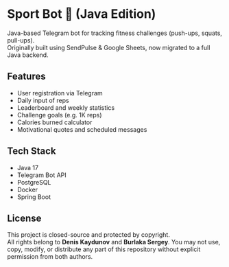 # Sport Bot 💪 (Java Edition)
Java-based Telegram bot for tracking fitness challenges (push-ups, squats, pull-ups).  
Originally built using SendPulse & Google Sheets, now migrated to a full Java backend.

## Features
- User registration via Telegram
- Daily input of reps
- Leaderboard and weekly statistics
- Challenge goals (e.g. 1K reps)
- Calories burned calculator
- Motivational quotes and scheduled messages

## Tech Stack
- Java 17
- Telegram Bot API
- PostgreSQL
- Docker
- Spring Boot

  
## License
This project is closed-source and protected by copyright.  
All rights belong to **Denis Kaydunov** and **Burlaka Sergey**.
You may not use, copy, modify, or distribute any part of this repository without explicit permission from both authors.
